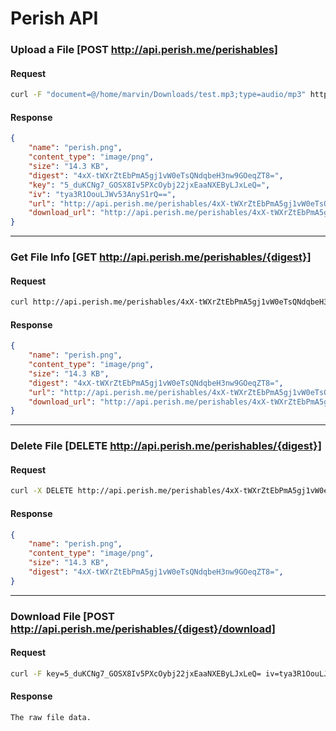 # Perish API

### Upload a File [POST http://api.perish.me/perishables]

#### Request
```bash
curl -F "document=@/home/marvin/Downloads/test.mp3;type=audio/mp3" http://api.perish.me/perishables
```

#### Response
```json
{
    "name": "perish.png",
    "content_type": "image/png",
    "size": "14.3 KB",
    "digest": "4xX-tWXrZtEbPmA5gj1vW0eTsQNdqbeH3nw9GOeqZT8=",
    "key": "5_duKCNg7_GOSX8Iv5PXcOybj22jxEaaNXEByLJxLeQ=",
    "iv": "tya3R1OouLJWv53AnyS1rQ==",
    "url": "http://api.perish.me/perishables/4xX-tWXrZtEbPmA5gj1vW0eTsQNdqbeH3nw9GOeqZT8=",
    "download_url": "http://api.perish.me/perishables/4xX-tWXrZtEbPmA5gj1vW0eTsQNdqbeH3nw9GOeqZT8=/download"
}
```

***

### Get File Info [GET http://api.perish.me/perishables/{digest}]

#### Request
```bash
curl http://api.perish.me/perishables/4xX-tWXrZtEbPmA5gj1vW0eTsQNdqbeH3nw9GOeqZT8=
```

#### Response
```json
{
    "name": "perish.png",
    "content_type": "image/png",
    "size": "14.3 KB",
    "digest": "4xX-tWXrZtEbPmA5gj1vW0eTsQNdqbeH3nw9GOeqZT8=",
    "url": "http://api.perish.me/perishables/4xX-tWXrZtEbPmA5gj1vW0eTsQNdqbeH3nw9GOeqZT8=",
    "download_url": "http://api.perish.me/perishables/4xX-tWXrZtEbPmA5gj1vW0eTsQNdqbeH3nw9GOeqZT8=/download"
}
```

***

### Delete File [DELETE http://api.perish.me/perishables/{digest}]

#### Request
```bash
curl -X DELETE http://api.perish.me/perishables/4xX-tWXrZtEbPmA5gj1vW0eTsQNdqbeH3nw9GOeqZT8=
```

#### Response
```json
{
    "name": "perish.png",
    "content_type": "image/png",
    "size": "14.3 KB",
    "digest": "4xX-tWXrZtEbPmA5gj1vW0eTsQNdqbeH3nw9GOeqZT8=",
}
```

***

### Download File [POST http://api.perish.me/perishables/{digest}/download]

#### Request
```bash
curl -F key=5_duKCNg7_GOSX8Iv5PXcOybj22jxEaaNXEByLJxLeQ= iv=tya3R1OouLJWv53AnyS1rQ== http://api.perish.me/perishables/4xX-tWXrZtEbPmA5gj1vW0eTsQNdqbeH3nw9GOeqZT8=/download > perish.png
```

#### Response
```
The raw file data.
```
